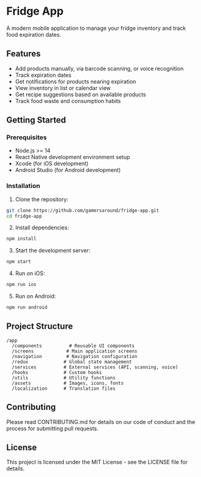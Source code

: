 # Fridge App

A modern mobile application to manage your fridge inventory and track food expiration dates.

## Features

- Add products manually, via barcode scanning, or voice recognition
- Track expiration dates
- Get notifications for products nearing expiration
- View inventory in list or calendar view
- Get recipe suggestions based on available products
- Track food waste and consumption habits

## Getting Started

### Prerequisites

- Node.js >= 14
- React Native development environment setup
- Xcode (for iOS development)
- Android Studio (for Android development)

### Installation

1. Clone the repository:
```bash
git clone https://github.com/gamersaround/fridge-app.git
cd fridge-app
```

2. Install dependencies:
```bash
npm install
```

3. Start the development server:
```bash
npm start
```

4. Run on iOS:
```bash
npm run ios
```

5. Run on Android:
```bash
npm run android
```

## Project Structure

```
/app
  /components          # Reusable UI components
  /screens            # Main application screens
  /navigation         # Navigation configuration
  /redux             # Global state management
  /services          # External services (API, scanning, voice)
  /hooks             # Custom hooks
  /utils             # Utility functions
  /assets            # Images, icons, fonts
  /localization      # Translation files
```

## Contributing

Please read CONTRIBUTING.md for details on our code of conduct and the process for submitting pull requests.

## License

This project is licensed under the MIT License - see the LICENSE file for details.